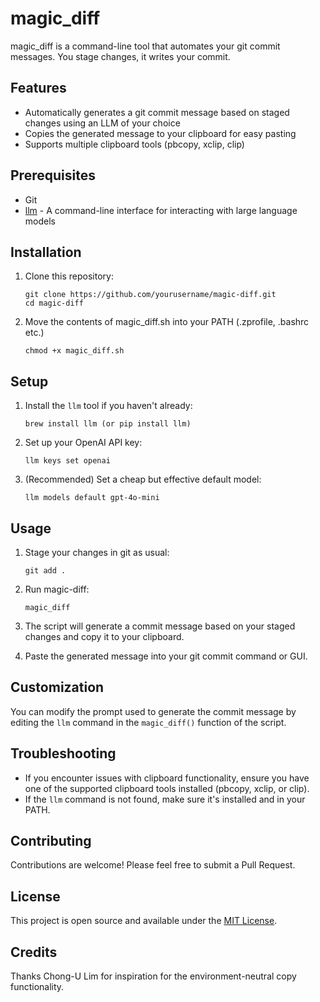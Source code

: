 # magic_diff

magic_diff is a command-line tool that automates your git commit messages. You stage changes, it writes your commit.

## Features

- Automatically generates a git commit message based on staged changes using an LLM of your choice
- Copies the generated message to your clipboard for easy pasting
- Supports multiple clipboard tools (pbcopy, xclip, clip)

## Prerequisites

- Git
- [llm](https://github.com/simonw/llm) - A command-line interface for interacting with large language models

## Installation

1. Clone this repository:
   ```
   git clone https://github.com/yourusername/magic-diff.git
   cd magic-diff
   ```

2. Move the contents of magic_diff.sh into your PATH (.zprofile, .bashrc etc.)
   ```
   chmod +x magic_diff.sh
   ```

## Setup

1. Install the `llm` tool if you haven't already:
   ```
   brew install llm (or pip install llm)
   ```

2. Set up your OpenAI API key:
   ```
   llm keys set openai
   ```

3. (Recommended) Set a cheap but effective default model:
   ```
   llm models default gpt-4o-mini
   ```

## Usage

1. Stage your changes in git as usual:
   ```
   git add .
   ```

2. Run magic-diff:
   ```
   magic_diff
   ```

3. The script will generate a commit message based on your staged changes and copy it to your clipboard.

4. Paste the generated message into your git commit command or GUI.

## Customization

You can modify the prompt used to generate the commit message by editing the `llm` command in the `magic_diff()` function of the script.

## Troubleshooting

- If you encounter issues with clipboard functionality, ensure you have one of the supported clipboard tools installed (pbcopy, xclip, or clip).
- If the `llm` command is not found, make sure it's installed and in your PATH.

## Contributing

Contributions are welcome! Please feel free to submit a Pull Request.

## License

This project is open source and available under the [MIT License](LICENSE).

## Credits

Thanks Chong-U Lim for inspiration for the environment-neutral copy functionality.
